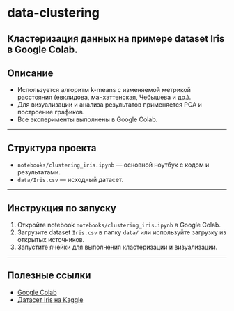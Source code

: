 # data-clustering
Кластеризация данных на примере dataset Iris в Google Colab.
---

## Описание

- Используется алгоритм k-means с изменяемой метрикой расстояния (евклидова, манхэттенская, Чебышева и др.).
- Для визуализации и анализа результатов применяется PCA и построение графиков.
- Все эксперименты выполнены в Google Colab.

---

## Структура проекта

- `notebooks/clustering_iris.ipynb` — основной ноутбук с кодом и результатами.
- `data/Iris.csv` — исходный датасет.

---

## Инструкция по запуску

1. Откройте notebook `notebooks/clustering_iris.ipynb` в Google Colab.
2. Загрузите dataset `Iris.csv` в папку `data/` или используйте загрузку из открытых источников.
3. Запустите ячейки для выполнения кластеризации и визуализации.

---

## Полезные ссылки

- [Google Colab](https://colab.research.google.com/)
- [Датасет Iris на Kaggle](https://www.kaggle.com/datasets/uciml/iris)

